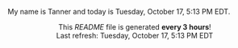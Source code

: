 My name is Tanner and today is Tuesday, October 17, 5:13 PM EDT.

<p align="center">This <i>README</i> file is generated <b>every 3 hours</b>!</br>Last refresh: Tuesday, October 17, 5:13 PM EDT<br /></p>
